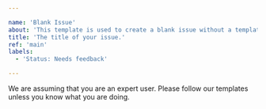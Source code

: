 ```yaml
---

name: 'Blank Issue'
about: 'This template is used to create a blank issue without a template. Please use our templates where applicable.'
title: 'The title of your issue.'
ref: 'main'
labels:
  - 'Status: Needs feedback'

---
```


We are assuming that you are an expert user. Please follow our templates unless you know what you are doing.